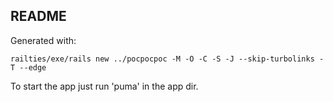 ## README

Generated with:

    railties/exe/rails new ../pocpocpoc -M -O -C -S -J --skip-turbolinks -T --edge

To start the app just run 'puma' in the app dir.
